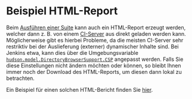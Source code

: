 # Beispiel HTML-Report

Beim [Ausführen einer Suite](../replay/suite-ausfuehren.md) kann auch ein HTML-Report erzeugt werden, welcher dann z. B. von
einem [CI-Server](../testprozess/prozess-mit-ci-server.md) aus direkt geladen werden kann. Möglicherweise gibt es hierbei
Probleme, da die meisten CI-Server sehr restriktiv bei der Auslieferung (externer) dynamischer Inhalte sind. Bei Jenkins etwa,
kann dies über die Umgebungsvariable [`hudson.model.DirectoryBrowserSupport.CSP`](https://wiki.jenkins.io/display/JENKINS/Configuring+Content+Security+Policy)
angepasst werden. Falls Sie diese Einstellungen nicht ändern möchten oder können, so bleibt Ihnen immer noch der Download des
HTML-Reports, um diesen dann lokal zu betrachten.

Ein Beispiel für einen solchen HTML-Bericht finden Sie [hier](example-html-report).

